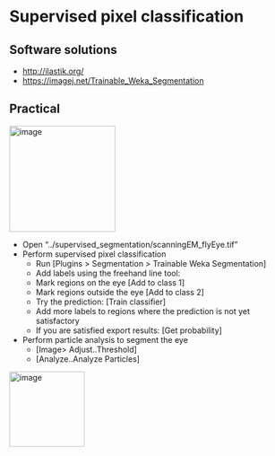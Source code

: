 # Supervised pixel classification

## Software solutions

- http://ilastik.org/
- https://imagej.net/Trainable_Weka_Segmentation

## Practical 

<img width="189" alt="image" src="https://user-images.githubusercontent.com/2157566/39700776-c31fdd46-51fe-11e8-8d2d-c82340c8b27a.png">

- Open “../supervised_segmentation/scanningEM_flyEye.tif”
- Perform supervised pixel classification
  - Run [Plugins > Segmentation > Trainable Weka Segmentation]
  - Add labels using the freehand line tool:
  - Mark regions on the eye [Add to class 1]
  - Mark regions outside the eye [Add to class 2]
  - Try the prediction: [Train classifier]
  - Add more labels to regions where the prediction is not yet satisfactory
  - If you are satisfied export results: [Get probability]
- Perform particle analysis to segment the eye
  - [Image> Adjust..Threshold] 
  - [Analyze..Analyze Particles] 


<img width="134" alt="image" src="https://user-images.githubusercontent.com/2157566/39700789-ce4401a2-51fe-11e8-9fbc-c8941e2a7039.png">
